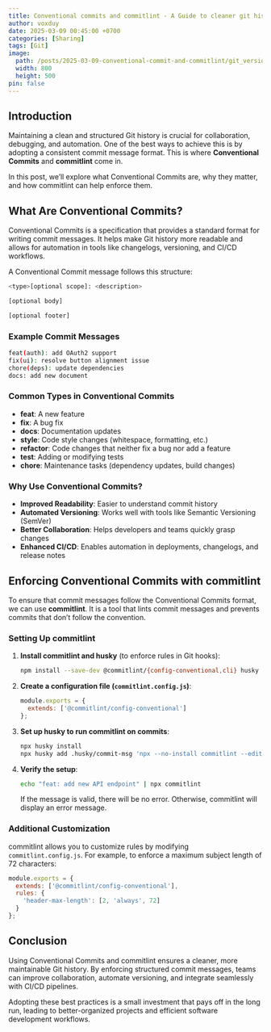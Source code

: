 ```yaml
---
title: Conventional commits and commitlint - A Guide to cleaner git histories
author: voxduy
date: 2025-03-09 00:45:00 +0700
categories: [Sharing]
tags: [Git]
image:
  path: /posts/2025-03-09-conventional-commit-and-commitlint/git_version_control.jpeg
  width: 800
  height: 500
pin: false
---
```


## Introduction

Maintaining a clean and structured Git history is crucial for collaboration, debugging, and automation. One of the best ways to achieve this is by adopting a consistent commit message format. This is where **Conventional Commits** and **commitlint** come in.

In this post, we’ll explore what Conventional Commits are, why they matter, and how commitlint can help enforce them.

## What Are Conventional Commits?

Conventional Commits is a specification that provides a standard format for writing commit messages. It helps make Git history more readable and allows for automation in tools like changelogs, versioning, and CI/CD workflows.

A Conventional Commit message follows this structure:

```bash
<type>[optional scope]: <description>

[optional body]

[optional footer]
```

### Example Commit Messages

```bash
feat(auth): add OAuth2 support
fix(ui): resolve button alignment issue
chore(deps): update dependencies
docs: add new document
```

### Common Types in Conventional Commits

- **feat**: A new feature
- **fix**: A bug fix
- **docs**: Documentation updates
- **style**: Code style changes (whitespace, formatting, etc.)
- **refactor**: Code changes that neither fix a bug nor add a feature
- **test**: Adding or modifying tests
- **chore**: Maintenance tasks (dependency updates, build changes)

### Why Use Conventional Commits?

- **Improved Readability**: Easier to understand commit history
- **Automated Versioning**: Works well with tools like Semantic Versioning (SemVer)
- **Better Collaboration**: Helps developers and teams quickly grasp changes
- **Enhanced CI/CD**: Enables automation in deployments, changelogs, and release notes

## Enforcing Conventional Commits with commitlint

To ensure that commit messages follow the Conventional Commits format, we can use **commitlint**. It is a tool that lints commit messages and prevents commits that don’t follow the convention.

### Setting Up commitlint

1. **Install commitlint and husky** (to enforce rules in Git hooks):
   ```sh
   npm install --save-dev @commitlint/{config-conventional,cli} husky
   ```

2. **Create a configuration file (`commitlint.config.js`)**:
   ```js
   module.exports = {
     extends: ['@commitlint/config-conventional']
   };
   ```

3. **Set up husky to run commitlint on commits**:
   ```sh
   npx husky install
   npx husky add .husky/commit-msg 'npx --no-install commitlint --edit "$1"'
   ```

4. **Verify the setup**:
   ```sh
   echo "feat: add new API endpoint" | npx commitlint
   ```
   If the message is valid, there will be no error. Otherwise, commitlint will display an error message.

### Additional Customization

commitlint allows you to customize rules by modifying `commitlint.config.js`. For example, to enforce a maximum subject length of 72 characters:

```js
module.exports = {
  extends: ['@commitlint/config-conventional'],
  rules: {
    'header-max-length': [2, 'always', 72]
  }
};
```

## Conclusion

Using Conventional Commits and commitlint ensures a cleaner, more maintainable Git history. By enforcing structured commit messages, teams can improve collaboration, automate versioning, and integrate seamlessly with CI/CD pipelines.

Adopting these best practices is a small investment that pays off in the long run, leading to better-organized projects and efficient software development workflows.
